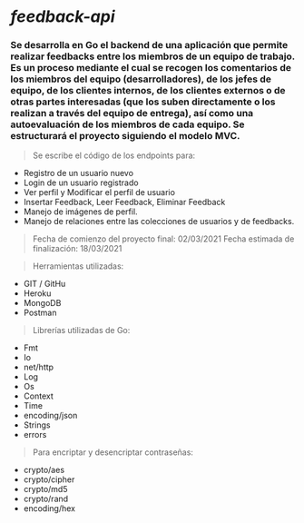 # *feedback-api*

###	Se desarrolla en Go el backend de una aplicación que permite realizar feedbacks entre los miembros de un equipo de trabajo. Es un proceso mediante el cual se recogen los comentarios de los miembros del equipo (desarrolladores), de los jefes de equipo, de los clientes internos, de los clientes externos o de otras partes interesadas (que los suben directamente o los realizan a través del equipo de entrega), así como una autoevaluación de los miembros de cada equipo. Se estructurará el proyecto siguiendo el modelo MVC.

>Se escribe el código de los endpoints para:
*	Registro de un usuario nuevo
*	Login de un usuario registrado
*	Ver perfil y Modificar el perfil de usuario
*	Insertar Feedback, Leer Feedback, Eliminar Feedback
*	Manejo de imágenes de perfil.
* Manejo de relaciones entre las colecciones de usuarios y de feedbacks.

>Fecha de comienzo del proyecto final: 02/03/2021
>Fecha estimada de finalización: 18/03/2021

>Herramientas utilizadas:
*	GIT / GitHu
*	Heroku 
*	MongoDB
*	Postman

>Librerías utilizadas de Go:
*	Fmt
*	Io
*	net/http
*	Log
*	Os
*	Context
*	Time
*	encoding/json
*	Strings
*	errors
>Para encriptar y desencriptar contraseñas:
*	crypto/aes
* crypto/cipher
*	crypto/md5
*	crypto/rand
*	encoding/hex
